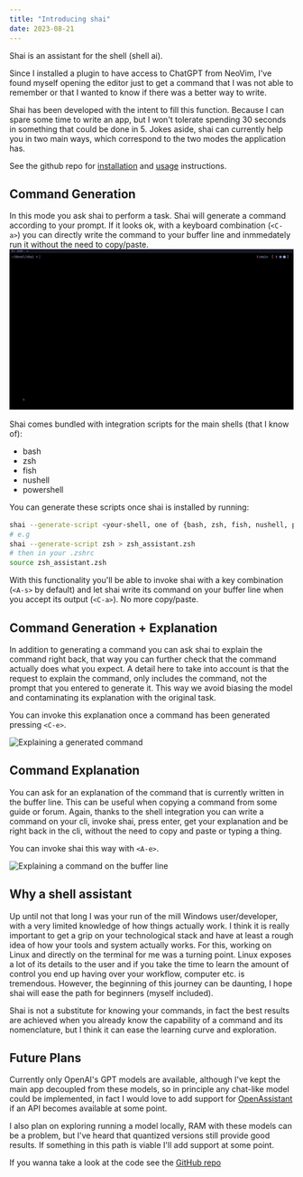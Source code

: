 ```yaml
---
title: "Introducing shai"
date: 2023-08-21
---
```

Shai is an assistant for the shell (shell ai).

Since I installed a plugin to have access to ChatGPT from NeoVim, I've found myself
opening the editor just to get a command that I was not able to remember or that
I wanted to know if there was a better way to write.

Shai has been developed with the intent to fill this function. Because I can spare
some time to write an app, but I won't tolerate spending 30 seconds in
something that could be done in 5. Jokes aside, shai can currently help you in two
main ways, which correspond to the two modes the application has.

See the github repo for [installation](https://github.com/jonboh/shai#installation)
and [usage](https://github.com/jonboh/shai#how-to-use-it) instructions.

## Command Generation
In this mode you ask shai to perform a task. Shai will generate a command according
to your prompt. If it looks ok, with a keyboard combination (`<C-a>`) you can directly 
write the command to your buffer line and inmmedately run it without the need to copy/paste.
![Generate a command into the shell buffer line](./git.gif)

Shai comes bundled with integration scripts for the main shells (that I know of):
- bash
- zsh
- fish
- nushell
- powershell

You can generate these scripts once shai is installed by running:
```bash
shai --generate-script <your-shell, one of {bash, zsh, fish, nushell, powershell}>
# e.g
shai --generate-script zsh > zsh_assistant.zsh
# then in your .zshrc
source zsh_assistant.zsh
```

With this functionality you'll be able to invoke shai with a key combination (`<A-s>` by default)
and let shai write its command on your buffer line when you accept its output (`<C-a>`).
No more copy/paste.

## Command Generation + Explanation
In addition to generating a command you can ask shai to explain the command right back,
that way you can further check that the command actually does what you expect.
A detail here to take into account is that the request to explain the command,
only includes the command, not the prompt that you entered to generate it. This
way we avoid biasing the model and contaminating its explanation with the original task.

You can invoke this explanation once a command has been generated pressing `<C-e>`.

![Explaining a generated command](./explanation.gif)

## Command Explanation
You can ask for an explanation of the command that is currently written in the buffer line.
This can be useful when copying a command from some guide or forum. Again, thanks to the 
shell integration you can write a command on your cli, invoke shai, press enter, get your
explanation and be right back in the cli, without the need to copy and paste or typing a thing.

You can invoke shai this way with `<A-e>`.

![Explaining a command on the buffer line](./explanation_buffer.gif)

## Why a shell assistant
Up until not that long I was your run of the mill Windows user/developer, with a very
limited knowledge of how things actually work.
I think it is really important to get a grip on your technological stack and have at
least a rough idea of how your tools and system actually works. For this,
working on Linux and directly on the terminal for me was a turning point.
Linux exposes a lot of its details to the user and if you take the time to learn
the amount of control you end up having over your workflow, computer etc. is tremendous.
However, the beginning of this journey can be daunting, I hope shai will ease the path
for beginners (myself included).

Shai is not a substitute for knowing your commands, in fact the best results are achieved
when you already know the capability of a command and its nomenclature, but I think it can ease
the learning curve and exploration.

## Future Plans
Currently only OpenAI's GPT models are available, although I've kept the main app
decoupled from these models, so in principle any chat-like model could be implemented,
in fact I would love to add support for [OpenAssistant](https://github.com/LAION-AI/Open-Assistant)
if an API becomes available at some point.

I also plan on exploring running a model locally, RAM with these models can be a problem, but
I've heard that quantized versions still provide good results. If something in this
path is viable I'll add support at some point.


If you wanna take a look at the code see the [GitHub repo](https://github.com/jonboh/shai)
